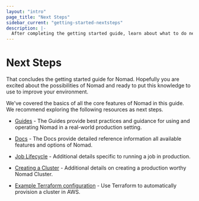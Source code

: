 ```yaml
---
layout: "intro"
page_title: "Next Steps"
sidebar_current: "getting-started-nextsteps"
description: |-
  After completing the getting started guide, learn about what to do next with Nomad.
---
```


# Next Steps

That concludes the getting started guide for Nomad. Hopefully you are
excited about the possibilities of Nomad and ready to put this knowledge
to use to improve your environment.

We've covered the basics of all the core features of Nomad in this guide.
We recommend exploring the following resources as next steps.

  * [Guides](/guides/index.html) - The Guides provide best practices and 
    guidance for using and operating Nomad in a real-world production setting. 

  * [Docs](/docs/index.html) - The Docs provide detailed reference information 
    all available features and options of Nomad.

  * [Job Lifecycle](/guides/operating-a-job/index.html) - Additional details 
    specific to running a job in production.

  * [Creating a Cluster](/guides/operations/cluster/bootstrapping.html) - Additional 
    details on creating a production worthy Nomad Cluster.

  * [Example Terraform configuration](https://github.com/hashicorp/nomad/tree/master/terraform) - 
    Use Terraform to automatically provision a cluster in AWS.

